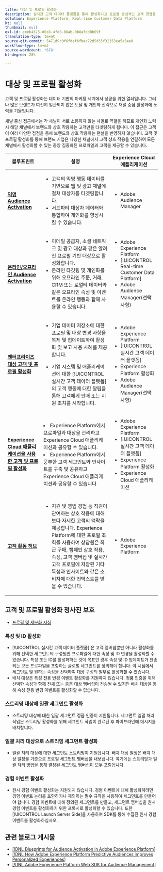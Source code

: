 ```yaml
---
title: 대상 및 프로필 활성화
description: 실시간 고객 데이터 플랫폼을 통해 활성화되고 프로필 중심적인 고객 경험을 제공합니다.
solution: Experience Platform, Real-time Customer Data Platform
kt: null
thumbnail: null
exl-id: eeeb4325-d0e8-4fd8-86ab-0b8afdd0b69f
translation-type: tm+mt
source-git-commit: 5471d9c0f6fdef6fbac72d5d35f32353ea5a5ee8
workflow-type: tm+mt
source-wordcount: '678'
ht-degree: 28%

---
```



# 대상 및 프로필 활성화

고객 및 프로필 활성화는 데이터 기반의 마케팅 세계에서 성공을 위한 열쇠입니다. 그러나 많은 브랜드가 여전히 일관되지 않은 도달 및 개인화 전략으로 채널 중심 활성화에 노력을 기울입니다.

채널 중심 접근에서는 각 채널이 서로 소통하지 않는 사일로 역할을 하므로 개인화 노력 시 해당 채널에서 브랜드와 상호 작용하는 고객만을 타겟팅하게 됩니다. 이 접근은 고객이 여러 다양한 접점을 통해 브랜드와 상호 작용하는 현실을 반영하지 않습니다. 고객 및 프로필 활성화를 통해 브랜드 기업은 다양한 채널에서 고객 상호 작용을 연결하여 모든 채널에서 활성화할 수 있는 중앙 집중화된 프로파일과 고객을 제공할 수 있습니다.

| 블루프린트 | 설명 | Experience Cloud 애플리케이션 |
|---|---|---|
| **[익명 Audience Activation](anonymous.md)** | <ul><li>고객의 익명 행동 데이터를 기반으로 웹 및 광고 채널에 걸쳐 대상자를 타겟팅합니다.</li><li>서드파티 대상자 데이터와 통합하여 개인화를 향상시킬 수 있습니다.</li></ul> | <ul><li>Adobe Audience Manager</li></ul> |
| **[온라인/오프라인 Audience Activation](online-offline.md)** | <ul><li>이메일 공급자, 소셜 네트워크 및 광고 대상과 같은 알려진 프로필 기반 대상으로 활성화합니다. </li><li>온라인 타깃팅 및 개인화를 위해 오프라인 주문, 거래, CRM 또는 로열티 데이터와 같은 오프라인 속성 및 이벤트를 온라인 행동과 함께 사용할 수 있습니다.</li></ul> | <ul><li>Adobe Experience Platform</li><li> [!UICONTROL Real-time Customer Data Platform]</li><li>Adobe Audience Manager(선택 사항)</li></ul> |
| **[엔터프라이즈 대상 고객 및 프로필 활성화](enterprise-destinations.md)** | <ul><li>기업 데이터 저장소에 대한 프로필 및 대상 변경 사항을 복제 및 업데이트하여 활성화 및 보고 사용 사례를 제공합니다. </li></ul><ul><li>기업 시스템 및 애플리케이션에 대한 [!UICONTROL 실시간 고객 데이터 플랫폼]의 고객 행동에 대한 알림을 통해 고객에게 판매 또는 지원 조치를 시작합니다.</li></ul> | <ul><li>Adobe Experience Platform</li><li>[!UICONTROL 실시간 고객 데이터 플랫폼]</li><li>Experience Platform 활성화</li><li>Adobe Audience Manager(선택 사항)</li></ul> |
| **[Experience Cloud 애플리케이션을 사용한 고객 및 프로필 활성화](platform-and-applications.md)** | </ul><li>Experience Platform에서 프로파일과 대상을 관리하고 Experience Cloud 애플리케이션과 공유할 수 있습니다.</li><li>Experience Platform에서 풍부한 고객 세그먼트와 인사이트를 구축 및 공유하고 Experience Cloud 애플리케이션과 공유할 수 있습니다</li></ul> | <ul><li>Adobe Experience Platform</li><li>[!UICONTROL 실시간 고객 데이터 플랫폼]</li><li>Experience Platform 활성화</li><li>Experience Cloud 애플리케이션</li></ul> |
| **[고객 활동 허브](customer-activity.md)** | <ul><li>지원 및 영업 경험 등 직원이 관여하는 상호 작용에 대해 보다 자세한 고객의 맥락을 제공합니다. Experience Platform에 대한 프로필 조회를 사용하여 상담원은 최근 구매, 캠페인 상호 작용, 속성, 고객 멤버십 및 실시간 고객 프로필에 저장된 기타 특성과 인사이트와 같은 소비자에 대한 컨텍스트를 받을 수 있습니다.</li></ul> | <ul><li>Adobe Experience Platform</li></ul> |



## 고객 및 프로필 활성화 청사진 보호

* [프로필 및 세분화 지침](https://experienceleague.adobe.com/docs/experience-platform/profile/guardrails.html?lang=ko)


### 특성 및 ID 활성화

* [!UICONTROL 실시간 고객 데이터 플랫폼] 은 고객 멤버쉽뿐만 아니라 활성화를 위해 선택한 세그먼트의 구성원인 프로파일에 대한 속성 및 ID 변경을 활성화할 수 있습니다. 특성 또는 ID를 활성화하는 것이 목표인 경우 속성 및 ID 업데이트가 전송되는 모든 프로파일을 포함하는 글로벌 세그먼트를 정의해야 합니다. 이 시점에서 세그먼트 및 원하는 속성을 선택하여 대상 구성의 일부로 활성화할 수 있습니다.
* 배치 대상은 특성 전용 변경 이벤트 활성화를 지원하지 않습니다. 정품 인증을 위해 선택한 속성과 함께 전체 또는 증분 대상 멤버십이 전송될 수 있지만 배치 대상을 통해 속성 전용 변경 이벤트를 활성화할 수 없습니다.

### 스트리밍 대상에 일괄 세그먼트 활성화

* 스트리밍 대상에 대한 일괄 세그먼트 정품 인증이 지원됩니다. 세그먼트 일괄 처리 작업은 스트리밍 활성화를 위해 세그먼트 작업이 완료된 후 파이프라인에 메시지를 배치합니다.

### 일괄 처리 대상으로 스트리밍 세그먼트 활성화

* 일괄 처리 대상에 대한 세그먼트 스트리밍이 지원됩니다. 배치 대상 일정은 배치 대상 일정을 기준으로 프로필 세그먼트 멤버십을 내보냅니다. 여기에는 스트리밍과 일괄 처리 방법을 통해 결정된 세그먼트 멤버십이 모두 포함됩니다.

### 경험 이벤트 활성화

* 원시 경험 이벤트 활성화는 지원되지 않습니다. 경험 이벤트에 대해 활성화하려면 경험 이벤트 논리를 포함하거나 제외하는 필수 규칙을 사용하여 세그먼트를 만들어야 합니다. 경험 이벤트에 대해 정의된 세그먼트를 만들고, 세그먼트 멤버십을 원시 경험 이벤트를 활성화하기 위한 프록시로 활성화할 수 있습니다. 또한 [!UICONTROL Launch Server Side]을 사용하여 SDK를 통해 수집된 원시 경험 이벤트를 활성화하십시오.


## 관련 블로그 게시물

* [[!DNL Blueprints for Audience Activation in Adobe Experience Platform]](https://medium.com/adobetech/a-blueprint-for-audience-activation-in-adobe-experience-platform-b2b30fae90fd)
* [[!DNL How Adobe Experience Platform Predictive Audiences improves Personalized Experiences]](https://medium.com/adobetech/how-adobe-experience-platform-predictive-audiences-improves-personalized-experiences-1f75a60cb7a3)
* [[!DNL Adobe Experience Platform Web SDK for Audience Management]](https://medium.com/adobetech/adobe-experience-platform-web-sdk-for-audience-management-751fa6d063bc)
